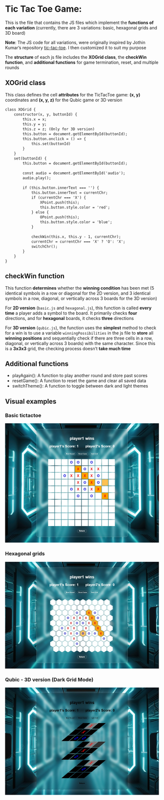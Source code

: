 # Tic Tac Toe Game:
This is the file that contains the JS files which implement the **functions of each variation** (currently, there are 3 variations: basic, hexagonal grids and 3D board)

**Note**: The JS code for all variations, were originally inspired by Jothin Kumar’s repository [tic-tac-toe](https://github.com/Jothin-kumar/tic-tac-toe). I then customized it to suit my purpose

The **structure** of each js file includes the **XOGrid class**, the **checkWin function**, and **additional functions** for game termination, reset, and multiple rounds

## XOGrid class
This class defines the cell **attributes** for the TicTacToe game: **(x, y)** coordinates and **(x, y, z)** for the Qubic game or 3D version

```
class XOGrid {
    constructor(x, y, buttonId) {
        this.x = x;
        this.y = y;
        this.z = z; (Only for 3D version)
        this.button = document.getElementById(buttonId);
        this.button.onclick = () => {
            this.set(buttonId)
        }
    }
    set(buttonId) {
        this.button = document.getElementById(buttonId);

        const audio = document.getElementById('audio');
        audio.play();

        if (this.button.innerText === '') {
            this.button.innerText = currentChr;
            if (currentChr === 'X') {
                XPoint.push(this);
                this.button.style.color = 'red';
            } else {
                OPoint.push(this);
                this.button.style.color = 'blue';
            }

            checkWin(this.x, this.y - 1, currentChr);
            currentChr = currentChr === 'X' ? 'O': 'X';
            switchChr();
        }
    }
}
```

## checkWin function
This function **determines** whether the **winning condition** has been met (5 identical symbols in a row or diagonal for the 2D version, and 3 identical symbols in a row, diagonal, or vertically across 3 boards for the 3D version)

For **2D version** (`basic.js` and `hexagonal.js`), this function is called **every time** a player adds a symbol to the board. It primarily checks **four** directions, and for **hexagonal** boards, it checks **three** directions

For **3D version** (`qubic.js`), the function uses the **simplest** method to check for a win is to use a variable `winningPossibilities` in the js file to **store** all **winning positions** and sequentially check if there are three cells in a row, diagonal, or vertically across 3 boards) with the same character. Since this is a **3x3x3** grid, the checking process doesn’t **take much time**

## Additional functions
* playAgain(): A function to play another round and store past scores
* resetGame(): A function to reset the game and clear all saved data
* switchTheme(): A function to toggle between dark and light themes

## Visual examples
### Basic tictactoe
![basic](https://github.com/CryAndRRich/Tictactoe-Game/blob/main/.github/demo_img3.jpg)
### Hexagonal grids
![hexagonal](https://github.com/CryAndRRich/Tictactoe-Game/blob/main/.github/demo_img4.jpg)
### Qubic - 3D version (Dark Grid Mode)
![qubic](https://github.com/CryAndRRich/Tictactoe-Game/blob/main/.github/demo_img5.jpg)

